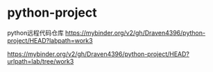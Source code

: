 # python-project
python远程代码仓库
https://mybinder.org/v2/gh/Draven4396/python-project/HEAD?labpath=work3


https://mybinder.org/v2/gh/Draven4396/python-project/HEAD?urlpath=lab/tree/work3
